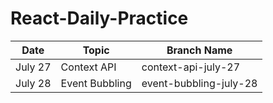 # React-Daily-Practice

| Date       | Topic          | Branch Name            |
|------------|----------------|------------------------|
| July 27    | Context API    | context-api-july-27    |
| July 28    | Event Bubbling | event-bubbling-july-28 |